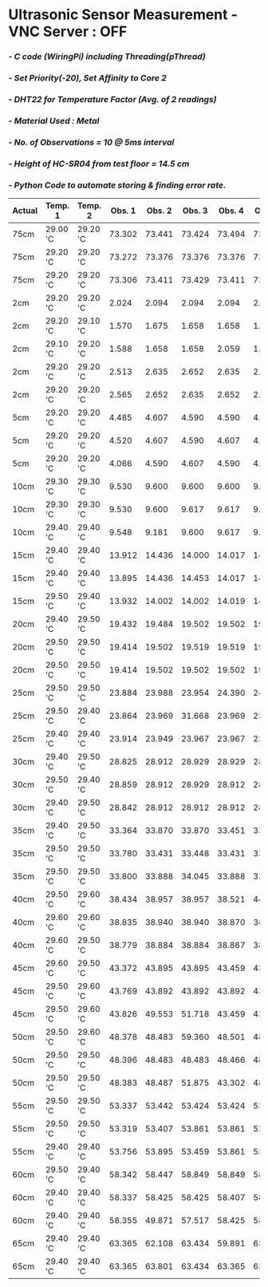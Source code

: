 # **Ultrasonic Sensor Measurement - VNC Server : OFF**
### *- C code (WiringPi) including Threading(pThread)*
### *- Set Priority(-20), Set Affinity to Core 2*
### *- DHT22 for Temperature Factor (Avg. of 2 readings)*
### *- Material Used : Metal*
### *- No. of Observations = 10 @ 5ms interval*
### *- Height of HC-SR04 from test floor = 14.5 cm*
### *- Python Code to automate storing & finding error rate.*

Actual | Temp. 1 | Temp. 2 | Obs. 1 | Obs. 2 | Obs. 3 | Obs. 4 | Obs. 5 | Obs. 6 | Obs. 7 | Obs. 8 | Obs. 9 | Obs. 10 | Repeat Value | Error Rate
---- | ---- | ---- | ---- | ---- | ---- | ---- | ---- | ---- | ---- | ---- | ---- | ---- | ---- | ----
 75cm | 29.00 'C | 29.20 'C | 73.302 | 73.441 | 73.424 | 73.494 | 73.441 | 73.424 | 73.441 | 73.389 | 73.441 | 73.808 | 73.441 | -1.559 
 75cm | 29.20 'C | 29.20 'C | 73.272 | 73.376 | 73.376 | 73.376 | 73.376 | 73.743 | 73.376 | 73.376 | 73.376 | 73.376 | 73.376 | -1.624 
 75cm | 29.20 'C | 29.20 'C | 73.306 | 73.411 | 73.429 | 73.411 | 73.429 | 73.830 | 73.411 | 73.429 | 73.429 | 73.429 | 73.428 | -1.572 
 2cm | 29.20 'C | 29.20 'C | 2.024 | 2.094 | 2.094 | 2.094 | 2.111 | 2.077 | 2.077 | 2.094 | 2.094 | 2.094 | 2.093 | 0.093 
 2cm | 29.20 'C | 29.10 'C | 1.570 | 1.675 | 1.658 | 1.658 | 1.675 | 1.675 | 1.658 | 1.675 | 1.658 | 1.675 | 1.675 | -0.325 
 2cm | 29.10 'C | 29.20 'C | 1.588 | 1.658 | 1.658 | 2.059 | 1.658 | 1.658 | 1.658 | 1.675 | 1.658 | 1.675 | 1.657 | -0.343 
 2cm | 29.20 'C | 29.20 'C | 2.513 | 2.635 | 2.652 | 2.635 | 2.652 | 2.635 | 2.635 | 2.652 | 2.635 | 2.635 | 2.634 | 0.634 
 2cm | 29.20 'C | 29.20 'C | 2.565 | 2.652 | 2.635 | 2.652 | 2.635 | 2.635 | 2.617 | 2.635 | 2.635 | 2.635 | 2.634 | 0.634 
 5cm | 29.20 'C | 29.20 'C | 4.485 | 4.607 | 4.590 | 4.590 | 4.590 | 4.590 | 4.590 | 4.590 | 4.590 | 4.590 | 4.589 | -0.411 
 5cm | 29.20 'C | 29.20 'C | 4.520 | 4.607 | 4.590 | 4.607 | 4.590 | 4.607 | 4.607 | 4.590 | 4.607 | 4.590 | 4.607 | -0.393 
 5cm | 29.20 'C | 29.20 'C | 4.066 | 4.590 | 4.607 | 4.590 | 4.607 | 4.607 | 4.590 | 4.590 | 4.607 | 4.590 | 4.589 | -0.411 
 10cm | 29.30 'C | 29.30 'C | 9.530 | 9.600 | 9.600 | 9.600 | 9.617 | 9.582 | 9.600 | 9.600 | 9.617 | 9.617 | 9.599 | -0.401 
 10cm | 29.30 'C | 29.30 'C | 9.530 | 9.600 | 9.617 | 9.617 | 9.600 | 9.600 | 9.600 | 9.600 | 9.617 | 9.600 | 9.599 | -0.401 
 10cm | 29.40 'C | 29.40 'C | 9.548 | 9.181 | 9.600 | 9.617 | 9.181 | 9.600 | 9.600 | 9.600 | 9.617 | 9.600 | 9.599 | -0.401 
 15cm | 29.40 'C | 29.40 'C | 13.912 | 14.436 | 14.000 | 14.017 | 14.436 | 14.017 | 14.436 | 14.436 | 14.436 | 14.017 | 14.435 | -0.565 
 15cm | 29.40 'C | 29.40 'C | 13.895 | 14.436 | 14.453 | 14.017 | 14.000 | 14.436 | 14.017 | 14.017 | 14.017 | 14.000 | 14.017 | -0.983 
 15cm | 29.50 'C | 29.40 'C | 13.932 | 14.002 | 14.002 | 14.019 | 14.002 | 14.019 | 14.002 | 14.002 | 14.019 | 14.002 | 14.001 | -0.999 
 20cm | 29.40 'C | 29.50 'C | 19.432 | 19.484 | 19.502 | 19.502 | 19.502 | 19.502 | 19.519 | 19.502 | 19.519 | 19.519 | 19.501 | -0.499 
 20cm | 29.50 'C | 29.50 'C | 19.414 | 19.502 | 19.519 | 19.519 | 19.519 | 19.502 | 19.519 | 19.519 | 19.519 | 19.519 | 19.518 | -0.482 
 20cm | 29.50 'C | 29.50 'C | 19.414 | 19.502 | 19.502 | 19.502 | 19.519 | 19.502 | 19.502 | 19.502 | 19.502 | 19.502 | 19.501 | -0.499 
 25cm | 29.50 'C | 29.50 'C | 23.884 | 23.988 | 23.954 | 24.390 | 24.442 | 23.971 | 23.971 | 24.460 | 24.460 | 23.971 | 23.971 | -1.029 
 25cm | 29.50 'C | 29.40 'C | 23.864 | 23.969 | 31.668 | 23.969 | 23.969 | 23.969 | 23.969 | 23.969 | 23.969 | 23.969 | 23.968 | -1.032 
 25cm | 29.40 'C | 29.40 'C | 23.914 | 23.949 | 23.967 | 23.967 | 23.967 | 23.967 | 23.967 | 22.466 | 23.967 | 23.967 | 23.966 | -1.034 
 30cm | 29.40 'C | 29.50 'C | 28.825 | 28.912 | 28.929 | 28.929 | 28.912 | 28.912 | 28.912 | 28.929 | 28.912 | 28.912 | 28.911 | -1.089 
 30cm | 29.50 'C | 29.40 'C | 28.859 | 28.912 | 28.929 | 28.912 | 28.929 | 28.912 | 28.825 | 28.929 | 28.929 | 28.912 | 28.911 | -1.089 
 30cm | 29.40 'C | 29.50 'C | 28.842 | 28.912 | 28.912 | 28.912 | 28.912 | 28.912 | 28.912 | 28.912 | 28.929 | 28.912 | 28.911 | -1.089 
 35cm | 29.40 'C | 29.50 'C | 33.364 | 33.870 | 33.870 | 33.451 | 33.853 | 33.870 | 33.853 | 33.870 | 33.870 | 33.434 | 33.870 | -1.130 
 35cm | 29.50 'C | 29.50 'C | 33.780 | 33.431 | 33.448 | 33.431 | 33.413 | 33.867 | 33.448 | 33.431 | 33.431 | 33.413 | 33.430 | -1.570 
 35cm | 29.50 'C | 29.50 'C | 33.800 | 33.888 | 34.045 | 33.888 | 33.434 | 33.870 | 33.434 | 33.451 | 33.870 | 33.451 | 33.887 | -1.113 
 40cm | 29.50 'C | 29.60 'C | 38.434 | 38.957 | 38.957 | 38.521 | 44.440 | 38.940 | 38.503 | 38.521 | 38.521 | 38.521 | 38.520 | -1.480 
 40cm | 29.60 'C | 29.60 'C | 38.835 | 38.940 | 38.940 | 38.870 | 38.923 | 38.940 | 38.503 | 38.940 | 38.957 | 38.957 | 38.939 | -1.061 
 40cm | 29.60 'C | 29.50 'C | 38.779 | 38.884 | 38.884 | 38.867 | 38.937 | 38.849 | 38.937 | 38.884 | 38.884 | 38.884 | 38.884 | -1.116 
 45cm | 29.60 'C | 29.50 'C | 43.372 | 43.895 | 43.895 | 43.459 | 43.476 | 43.476 | 43.913 | 43.913 | 43.895 | 43.459 | 43.895 | -1.105 
 45cm | 29.50 'C | 29.60 'C | 43.769 | 43.892 | 43.892 | 43.892 | 43.874 | 43.839 | 43.892 | 43.892 | 43.909 | 43.822 | 43.891 | -1.109 
 45cm | 29.50 'C | 29.60 'C | 43.826 | 49.553 | 51.718 | 43.459 | 43.459 | 43.895 | 43.895 | 43.895 | 43.895 | 43.459 | 43.895 | -1.105 
 50cm | 29.50 'C | 29.60 'C | 48.378 | 48.483 | 59.360 | 48.501 | 48.483 | 48.466 | 48.920 | 48.902 | 48.902 | 48.902 | 48.902 | -1.098 
 50cm | 29.50 'C | 29.50 'C | 48.396 | 48.483 | 48.483 | 48.466 | 48.885 | 48.466 | 48.885 | 48.448 | 48.902 | 48.448 | 48.483 | -1.517 
 50cm | 29.50 'C | 29.50 'C | 48.383 | 48.487 | 51.875 | 43.302 | 48.906 | 48.470 | 48.453 | 48.453 | 48.435 | 32.756 | 48.452 | -1.548 
 55cm | 29.50 'C | 29.50 'C | 53.337 | 53.442 | 53.424 | 53.424 | 53.424 | 53.424 | 53.843 | 53.843 | 53.843 | 53.861 | 53.424 | -1.576 
 55cm | 29.50 'C | 29.50 'C | 53.319 | 53.407 | 53.861 | 53.861 | 53.843 | 53.442 | 53.424 | 52.132 | 53.424 | 53.424 | 53.424 | -1.576 
 55cm | 29.40 'C | 29.40 'C | 53.756 | 53.895 | 53.459 | 53.861 | 53.861 | 53.913 | 53.843 | 53.861 | 53.424 | 53.337 | 53.860 | -1.140 
 60cm | 29.50 'C | 29.40 'C | 58.342 | 58.447 | 58.849 | 58.849 | 58.849 | 58.377 | 58.360 | 58.377 | 58.360 | 58.412 | 58.848 | -1.152 
 60cm | 29.40 'C | 29.40 'C | 58.337 | 58.425 | 58.425 | 58.407 | 58.425 | 58.425 | 58.425 | 58.442 | 58.844 | 58.407 | 58.424 | -1.576 
 60cm | 29.40 'C | 29.40 'C | 58.355 | 49.871 | 57.517 | 58.425 | 58.425 | 50.046 | 57.569 | 52.559 | 55.440 | 53.973 | 58.424 | -1.576 
 65cm | 29.40 'C | 29.40 'C | 63.365 | 62.108 | 63.434 | 59.891 | 63.016 | 62.998 | 62.998 | 62.946 | 63.016 | 63.016 | 63.015 | -1.985 
 65cm | 29.40 'C | 29.40 'C | 63.365 | 63.801 | 63.434 | 63.365 | 63.382 | 63.365 | 62.946 | 63.365 | 63.365 | 62.946 | 63.364 | -1.636 
 